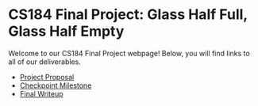 # CS184 Final Project: Glass Half Full, Glass Half Empty
Welcome to our CS184 Final Project webpage! Below, you will find links to all of our deliverables.
- [Project Proposal](proposal.md)
- [Checkpoint Milestone](checkpoint.md)
- [Final Writeup](final.md)